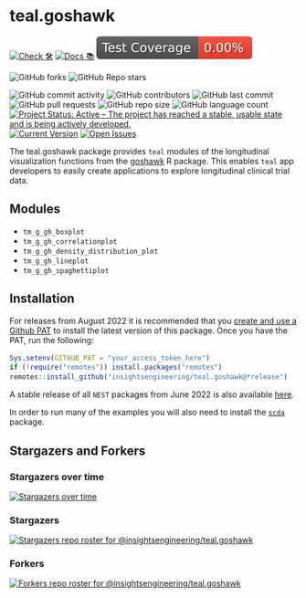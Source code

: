 # teal.goshawk

<!-- start badges -->
[![Check 🛠](https://github.com/insightsengineering/teal.goshawk/actions/workflows/check.yaml/badge.svg)](https://insightsengineering.github.io/teal.goshawk/main/unit-test-report/)
[![Docs 📚](https://github.com/insightsengineering/teal.goshawk/actions/workflows/docs.yaml/badge.svg)](https://insightsengineering.github.io/teal.goshawk/)
[![Code Coverage 📔](https://raw.githubusercontent.com/insightsengineering/teal.goshawk/_xml_coverage_reports/data/main/badge.svg)](https://insightsengineering.github.io/teal.goshawk/main/coverage-report/)

![GitHub forks](https://img.shields.io/github/forks/insightsengineering/teal.goshawk?style=social)
![GitHub Repo stars](https://img.shields.io/github/stars/insightsengineering/teal.goshawk?style=social)

![GitHub commit activity](https://img.shields.io/github/commit-activity/m/insightsengineering/teal.goshawk)
![GitHub contributors](https://img.shields.io/github/contributors/insightsengineering/teal.goshawk)
![GitHub last commit](https://img.shields.io/github/last-commit/insightsengineering/teal.goshawk)
![GitHub pull requests](https://img.shields.io/github/issues-pr/insightsengineering/teal.goshawk)
![GitHub repo size](https://img.shields.io/github/repo-size/insightsengineering/teal.goshawk)
![GitHub language count](https://img.shields.io/github/languages/count/insightsengineering/teal.goshawk)
[![Project Status: Active – The project has reached a stable, usable state and is being actively developed.](https://www.repostatus.org/badges/latest/active.svg)](https://www.repostatus.org/#active)
[![Current Version](https://img.shields.io/github/r-package/v/insightsengineering/teal.goshawk/main?color=purple\&label=package%20version)](https://github.com/insightsengineering/teal.goshawk/tree/main)
[![Open Issues](https://img.shields.io/github/issues-raw/insightsengineering/teal.goshawk?color=red\&label=open%20issues)](https://github.com/insightsengineering/teal.goshawk/issues?q=is%3Aissue+is%3Aopen+sort%3Aupdated-desc)
<!-- end badges -->

The teal.goshawk package provides `teal` modules of the longitudinal visualization functions from the [goshawk](https://insightsengineering.github.io/goshawk/) R package.
This enables `teal` app developers to easily create applications to explore longitudinal clinical trial data.

## Modules

<!-- markdownlint-disable MD007 MD030 -->
-   `tm_g_gh_boxplot`
-   `tm_g_gh_correlationplot`
-   `tm_g_gh_density_distribution_plot`
-   `tm_g_gh_lineplot`
-   `tm_g_gh_spaghettiplot`
<!-- markdownlint-enable MD007 MD030 -->

## Installation

For releases from August 2022 it is recommended that you [create and use a Github PAT](https://docs.github.com/en/github/authenticating-to-github/keeping-your-account-and-data-secure/creating-a-personal-access-token) to install the latest version of this package. Once you have the PAT, run the following:

```r
Sys.setenv(GITHUB_PAT = "your_access_token_here")
if (!require("remotes")) install.packages("remotes")
remotes::install_github("insightsengineering/teal.goshawk@*release")
```

A stable release of all `NEST` packages from June 2022 is also available [here](https://github.com/insightsengineering/depository#readme).

In order to run many of the examples you will also need to install the [`scda`](https://insightsengineering.github.io/scda/) package.

## Stargazers and Forkers

### Stargazers over time

[![Stargazers over time](https://starchart.cc/insightsengineering/teal.goshawk.svg)](https://starchart.cc/insightsengineering/teal.goshawk)

### Stargazers

[![Stargazers repo roster for @insightsengineering/teal.goshawk](https://reporoster.com/stars/insightsengineering/teal.goshawk)](https://github.com/insightsengineering/teal.goshawk/stargazers)

### Forkers

[![Forkers repo roster for @insightsengineering/teal.goshawk](https://reporoster.com/forks/insightsengineering/teal.goshawk)](https://github.com/insightsengineering/teal.goshawk/network/members)

